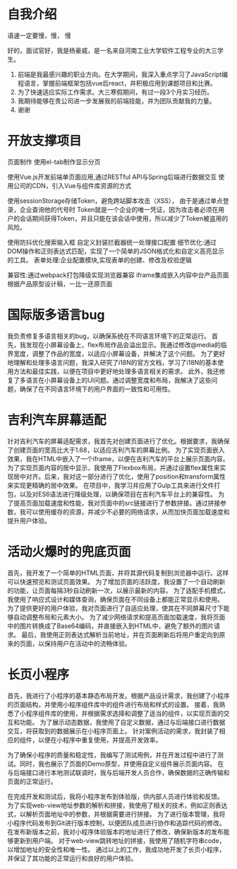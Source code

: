 # 自我介绍

语速一定要慢，慢， 慢

好的，面试官好，我是杨豪威，是一名来自河南工业大学软件工程专业的大三学生。

1. 前端是我最感兴趣的职业方向。在大学期间，我深入重点学习了JavaScript编程语言，掌握前端框架包括vue后react，并积极应用到课题项目和比赛。
2. 为了快速适应实际工作需求。大三寒假期间，有过一段3个月实习经历。
3. 我期待能够在贵公司进一步发展我的前端技能，并为团队贡献我的力量。
4. 谢谢

# 开放支撑项目

页面制作
使用el-tab制作显示分页

使用Vue.js开发前端单页面应用,通过RESTful API与Spring后端进行数据交互
使用公司的CDN，引入Vue与组件库资源的方式

使用sessionStorage存储Token，避免跨站脚本攻击（XSS），
由于是通过单点登录，企业查询他的代号时
Token就是一个企业的唯一凭证，因为攻击者必须在用户的会话期间获得Token，并且只能在该会话中使用，所以减少了Token被盗用的风险。

使用防抖优化搜索输入框
自定义封装拦截器统一处理接口配置
细节优化:通过DOM操作和正则表达式匹配，实现了一个简单的JSON格式化和自定义高亮显示的工具。
表单处理:企业配置模块,实现表单的创建、修改及校验逻辑

兼容性:通过webpack打包降级实现浏览器兼容
iframe集成嵌入内容中台产品页面
根据产品原型设计稿，一比一还原页面

# 国际版多语言bug

我负责修复多语言相关的bug，以确保系统在不同语言环境下的正常运行。
首先，我发现在小屏幕设备上，flex布局作品会溢出显示。我通过修改@media的临界宽度，调整了作品的宽度，以适应小屏幕设备，并解决了这个问题。
为了更好地理解和处理多语言问题，我深入研究了i18N的官方文档，学习了i18N的基本使用方法和最佳实践，以便在项目中更好地处理多语言相关的需求。
此外，我还修复了多语言在小屏幕设备上的UI问题。通过调整宽度和布局，我解决了这些问题，确保了在不同语言环境下的用户界面的一致性和可用性。

# 吉利汽车屏幕适配

针对吉利汽车的屏幕适配需求，我首先对创建页面进行了优化。根据要求，我确保了创建页面的宽高比大于1.68，以适应吉利汽车的屏幕比例。
为了实现页面嵌入效果，我在HTML中嵌入了一个iframe，以便在吉利汽车的平台上展示页面内容。
为了实现页面内容的居中显示，我使用了Flexbox布局，并通过设置flex属性来实现居中对齐。后来，我对这一部分进行了优化，使用了position和transform属性来实现更精确的居中效果。
在项目中，我学习并应用了Gulp工具来进行文件打包，以及对ES6语法进行降级处理，以确保项目在吉利汽车平台上的兼容性。
为了提高页面加载速度和性能，我对页面中的src链接进行了参数拼接。通过拼接参数，我可以使用缓存的资源，并减少不必要的网络请求，从而加快页面加载速度和提升用户体验。

# 活动火爆时的兜底页面

首先，我开发了一个简单的HTML页面，并将其源代码复制到浏览器中运行。这样可以快速预览和测试页面效果。
为了增加页面的活跃度，我设置了一个自动刷新的功能，让页面每隔3秒自动刷新一次，以展示最新的内容。
为了适配手机模式，我使用了响应式设计和媒体查询，确保页面在不同设备上都能正常显示和使用。
为了提供更好的用户体验，我对页面进行了自适应处理，使其在不同屏幕尺寸下能够自动调整布局和元素大小。
为了减少网络请求和提高页面加载速度，我将页面中的图片转换成了Base64编码，并直接嵌入到HTML中，避免了额外的图片请求。
最后，我使用正则表达式解析当前地址，并在页面刷新后将用户重定向到原来的页面，以保持用户在活动中的流畅体验。

# 长页小程序

首先，我进行了小程序的基本静态布局开发。根据产品设计需求，我创建了小程序的页面结构，并使用小程序组件库中的组件进行布局和样式的设置。
接着，我熟悉了小程序组件库的使用，并根据需求选择和调整了适当的组件，以实现页面的交互和功能。
为了展示动态数据，我使用了自定义数据，通过与后端接口进行数据交互，将获取到的数据展示在小程序页面上。
针对案例活动的需求，我封装了相应的组件，以便在小程序中重复使用，并提高开发效率。

为了确保小程序的质量和稳定性，我编写了测试用例，并在开发过程中进行了测试。同时，我也展示了页面的Demo原型，并使用自定义组件展示页面内容。
在与后端接口进行本地测试联调时，我与后端开发人员合作，确保数据的正确传输和页面的正常运行。

在完成开发和测试后，我将小程序发布到体验版，供内部人员进行体验和反馈。
为了实现web-view地址参数的解析和拼接，我使用了相关的技术，例如正则表达式，以解析页面地址中的参数，并根据需要进行拼接。
为了进行版本管理，我将小程序代码发布到Git进行版本控制，以便团队成员进行协作和追踪代码的修改。
在发布新版本之前，我对小程序体验版本的地址进行了修改，确保新版本的发布能够更新到用户端。
对于web-view跳转地址的拼接，我使用了随机字符串code，以增加地址的安全性和唯一性。
通过以上的工作，我成功地开发了长页小程序，并保证了其功能的正常运行和良好的用户体验。
